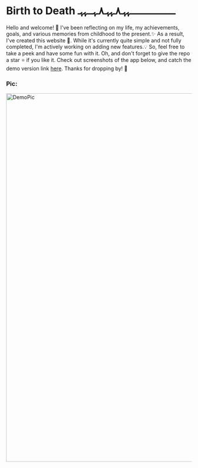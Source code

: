 # Birth to Death ــــــــــــــــــــــہہـ٨ـہہـ٨ـﮩـــہہـ

Hello and welcome! 🌟 I've been reflecting on my life, my achievements, goals, and various memories from childhood to the present.✨ As a result, I've created this website 🚀. While it's currently quite simple and not fully completed, I'm actively working on adding new features.💡 So, feel free to take a peek and have some fun with it. Oh, and don't forget to give the repo a star ⭐ if you like it. Check out screenshots of the app below, and catch the demo version link <a href="https://funny-biscotti-73417f.netlify.app/">here</a>. Thanks for dropping by! 🥰

### Pic:
<img width="1000" alt="DemoPic" src="https://github.com/mutasim77/Birth-to-Death/assets/96326525/9bb594dd-2008-49d7-840b-ca6ec06ba089">
